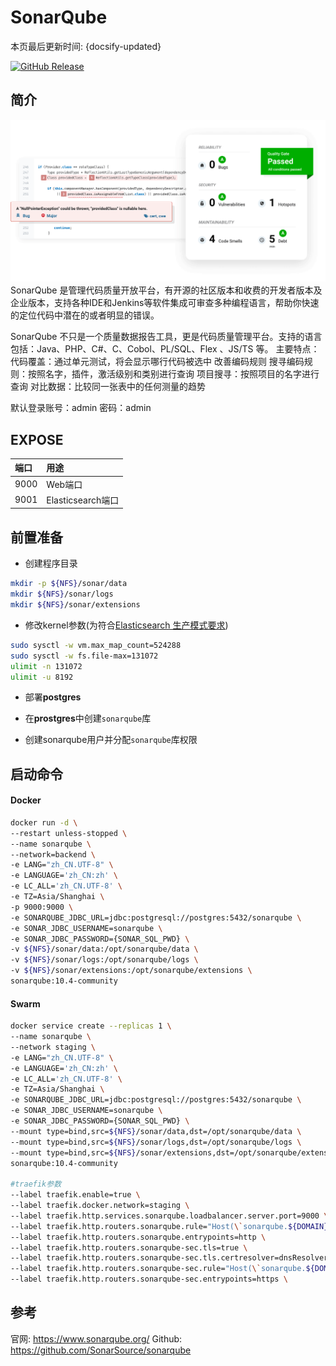 # SonarQube

本页最后更新时间: {docsify-updated}

[![GitHub Release](https://img.shields.io/github/release/SonarSource/sonarqube.svg)](https://github.com/SonarSource/sonarqube/releases/latest)

## 简介

![](../../images/sonarqube.png)
SonarQube 是管理代码质量开放平台，有开源的社区版本和收费的开发者版本及企业版本，支持各种IDE和Jenkins等软件集成可审查多种编程语言，帮助你快速的定位代码中潜在的或者明显的错误。

SonarQube 不只是一个质量数据报告工具，更是代码质量管理平台。支持的语言包括：Java、PHP、C#、C、Cobol、PL/SQL、Flex 、JS/TS 等。
 主要特点：
 代码覆盖：通过单元测试，将会显示哪行代码被选中
 改善编码规则
 搜寻编码规则：按照名字，插件，激活级别和类别进行查询
 项目搜寻：按照项目的名字进行查询
 对比数据：比较同一张表中的任何测量的趋势

默认登录账号：admin 密码：admin



## EXPOSE

| 端口 | 用途 |
| :--- | :--- |
| 9000 | Web端口 |
| 9001 | Elasticsearch端口 |



## 前置准备

- 创建程序目录

```bash
mkdir -p ${NFS}/sonar/data
mkdir ${NFS}/sonar/logs
mkdir ${NFS}/sonar/extensions
```
- 修改kernel参数(为符合[Elasticsearch 生产模式要求](https://www.elastic.co/guide/en/elasticsearch/reference/current/docker.html#docker-cli-run-prod-mode))
```bash
sudo sysctl -w vm.max_map_count=524288
sudo sysctl -w fs.file-max=131072
ulimit -n 131072
ulimit -u 8192
```
- 部署**postgres**

- 在**prostgres**中创建`sonarqube`库

- 创建sonarqube用户并分配`sonarqube`库权限

 

## 启动命令

<!-- tabs:start -->
#### **Docker**

```bash
docker run -d \
--restart unless-stopped \
--name sonarqube \
--network=backend \
-e LANG="zh_CN.UTF-8" \
-e LANGUAGE='zh_CN:zh' \
-e LC_ALL='zh_CN.UTF-8' \
-e TZ=Asia/Shanghai \
-p 9000:9000 \
-e SONARQUBE_JDBC_URL=jdbc:postgresql://postgres:5432/sonarqube \
-e SONAR_JDBC_USERNAME=sonarqube \
-e SONAR_JDBC_PASSWORD={SONAR_SQL_PWD} \
-v ${NFS}/sonar/data:/opt/sonarqube/data \
-v ${NFS}/sonar/logs:/opt/sonarqube/logs \
-v ${NFS}/sonar/extensions:/opt/sonarqube/extensions \
sonarqube:10.4-community
```



#### **Swarm**

```bash
docker service create --replicas 1 \
--name sonarqube \
--network staging \
-e LANG="zh_CN.UTF-8" \
-e LANGUAGE='zh_CN:zh' \
-e LC_ALL='zh_CN.UTF-8' \
-e TZ=Asia/Shanghai \
-e SONARQUBE_JDBC_URL=jdbc:postgresql://postgres:5432/sonarqube \
-e SONAR_JDBC_USERNAME=sonarqube \
-e SONAR_JDBC_PASSWORD={SONAR_SQL_PWD} \
--mount type=bind,src=${NFS}/sonar/data,dst=/opt/sonarqube/data \
--mount type=bind,src=${NFS}/sonar/logs,dst=/opt/sonarqube/logs \
--mount type=bind,src=${NFS}/sonar/extensions,dst=/opt/sonarqube/extensions \
sonarqube:10.4-community

#traefik参数
--label traefik.enable=true \
--label traefik.docker.network=staging \
--label traefik.http.services.sonarqube.loadbalancer.server.port=9000 \
--label traefik.http.routers.sonarqube.rule="Host(\`sonarqube.${DOMAIN}\`)" \
--label traefik.http.routers.sonarqube.entrypoints=http \
--label traefik.http.routers.sonarqube-sec.tls=true \
--label traefik.http.routers.sonarqube-sec.tls.certresolver=dnsResolver \
--label traefik.http.routers.sonarqube-sec.rule="Host(\`sonarqube.${DOMAIN}\`)" \
--label traefik.http.routers.sonarqube-sec.entrypoints=https \
```


<!-- tabs:end -->



## 参考

官网: https://www.sonarqube.org/
Github: https://github.com/SonarSource/sonarqube

